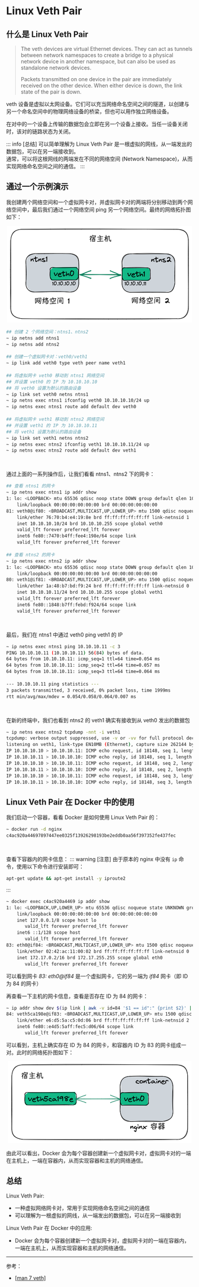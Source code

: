 # Linux Veth Pair

## 什么是 Linux Veth Pair
> The veth devices are virtual Ethernet devices.  They can act as tunnels between network namespaces to create a bridge to a physical network device in another namespace, but can also be used as standalone network devices.
>
> Packets transmitted on one device in the pair are immediately received on the other device.  When either device is down, the link state of the pair is down.

veth 设备是虚拟以太网设备。它们可以充当网络命名空间之间的隧道，以创建与另一个命名空间中的物理网络设备的桥梁，但也可以用作独立网络设备。

在对中的一个设备上传输的数据包会立即在另一个设备上接收。当任一设备关闭时，该对的链路状态为关闭。

::: info [总结]
可以简单理解为 Linux Veth Pair 是一根虚拟的网线，从一端发出的数据包，可以在另一端接收到。<br/>
通常，可以将这根网线的两端发在不同的网络空间 (Network Namespace)，从而实现网络命名空间之间的通信。
:::

## 通过一个示例演示

我创建两个网络空间和一个虚拟网卡对，并虚拟网卡对的两端将分别移动到两个网络空间中，最后我们通过一个网络空间 ping 另一个网络空间。最终的网络拓扑图如下：

<center>

![网络拓扑图](/excalidraw/docker/linux_veth_pair.excalidraw.png?raw=true)

</center>

```sh
## 创建 2 个网络空间：ntns1、ntns2
~ ip netns add ntns1
~ ip netns add ntns2

## 创建一个虚拟网卡对：veth0/veth1
~ ip link add veth0 type veth peer name veth1

## 将虚拟网卡 veth0 移动到 ntns1 网络空间
## 并设置 veth0 的 IP 为 10.10.10.10
## 将 veth0 设置为默认的路由设备
~ ip link set veth0 netns ntns1
~ ip netns exec ntns1 ifconfig veth0 10.10.10.10/24 up
~ ip netns exec ntns1 route add default dev veth0

## 将虚拟网卡 veth1 移动到 ntns2 网络空间
## 并设置 veth1 的 IP 为 10.10.10.11
## 将 veth1 设置为默认的路由设备
~ ip link set veth1 netns ntns2
~ ip netns exec ntns2 ifconfig veth1 10.10.10.11/24 up
~ ip netns exec ntns2 route add default dev veth1
```
<br/>

通过上面的一系列操作后，让我们看看 ntns1、ntns2 下的网卡：
```sh
## 查看 ntns1 的网卡
~ ip netns exec ntns1 ip addr show
1: lo: <LOOPBACK> mtu 65536 qdisc noop state DOWN group default qlen 1000
    link/loopback 00:00:00:00:00:00 brd 00:00:00:00:00:00
81: veth0@if80: <BROADCAST,MULTICAST,UP,LOWER_UP> mtu 1500 qdisc noqueue state UP group default qlen 1000
    link/ether 76:70:b4:e4:19:8e brd ff:ff:ff:ff:ff:ff link-netnsid 1
    inet 10.10.10.10/24 brd 10.10.10.255 scope global veth0
    valid_lft forever preferred_lft forever
    inet6 fe80::7470:b4ff:fee4:198e/64 scope link
    valid_lft forever preferred_lft forever

## 查看 ntns2 的网卡
~ ip netns exec ntns2 ip addr show
1: lo: <LOOPBACK> mtu 65536 qdisc noop state DOWN group default qlen 1000
    link/loopback 00:00:00:00:00:00 brd 00:00:00:00:00:00
80: veth1@if81: <BROADCAST,MULTICAST,UP,LOWER_UP> mtu 1500 qdisc noqueue state UP group default qlen 1000
    link/ether 1a:48:b7:bd:f9:24 brd ff:ff:ff:ff:ff:ff link-netnsid 0
    inet 10.10.10.11/24 brd 10.10.10.255 scope global veth1
    valid_lft forever preferred_lft forever
    inet6 fe80::1848:b7ff:febd:f924/64 scope link
    valid_lft forever preferred_lft forever
```
<br/>

最后，我们在 ntns1 中通过 veth0 ping veth1 的 IP
```sh
~ ip netns exec ntns1 ping 10.10.10.11 -c 3
PING 10.10.10.11 (10.10.10.11) 56(84) bytes of data.
64 bytes from 10.10.10.11: icmp_seq=1 ttl=64 time=0.054 ms
64 bytes from 10.10.10.11: icmp_seq=2 ttl=64 time=0.057 ms
64 bytes from 10.10.10.11: icmp_seq=3 ttl=64 time=0.064 ms

--- 10.10.10.11 ping statistics ---
3 packets transmitted, 3 received, 0% packet loss, time 1999ms
rtt min/avg/max/mdev = 0.054/0.058/0.064/0.007 ms
```
<br/>

在新的终端中，我们也看到 ntns2 的 veth1 确实有接收到从 veth0 发出的数据包
```sh
~ ip netns exec ntns2 tcpdump -nnt -i veth1
tcpdump: verbose output suppressed, use -v or -vv for full protocol decode
listening on veth1, link-type EN10MB (Ethernet), capture size 262144 bytes
IP 10.10.10.10 > 10.10.10.11: ICMP echo request, id 18148, seq 1, length 64
IP 10.10.10.11 > 10.10.10.10: ICMP echo reply, id 18148, seq 1, length 64
IP 10.10.10.10 > 10.10.10.11: ICMP echo request, id 18148, seq 2, length 64
IP 10.10.10.11 > 10.10.10.10: ICMP echo reply, id 18148, seq 2, length 64
IP 10.10.10.10 > 10.10.10.11: ICMP echo request, id 18148, seq 3, length 64
IP 10.10.10.11 > 10.10.10.10: ICMP echo reply, id 18148, seq 3, length 64
```

## Linux Veth Pair 在 Docker 中的使用
我们启动一个容器，看看 Docker 是如何使用 Linux Veth Pair 的：
```sh {2}
~ docker run -d nginx
c4ac920a44697897447ee0325f13926298193be2eddb0aa56f397352fe437fec
```
<br/>

查看下容器内的网卡信息：
::: warning [注意]
由于原本的 nginx 中没有 `ip` 命令，使用以下命令进行安装即可：
```sh
apt-get update && apt-get install -y iproute2
```
:::
```sh {8-11}
~ docker exec c4ac920a4469 ip addr show
1: lo: <LOOPBACK,UP,LOWER_UP> mtu 65536 qdisc noqueue state UNKNOWN group default qlen 1000
    link/loopback 00:00:00:00:00:00 brd 00:00:00:00:00:00
    inet 127.0.0.1/8 scope host lo
       valid_lft forever preferred_lft forever
    inet6 ::1/128 scope host
       valid_lft forever preferred_lft forever
83: eth0@if84: <BROADCAST,MULTICAST,UP,LOWER_UP> mtu 1500 qdisc noqueue state UP group default
    link/ether 02:42:ac:11:00:02 brd ff:ff:ff:ff:ff:ff link-netnsid 0
    inet 172.17.0.2/16 brd 172.17.255.255 scope global eth0
       valid_lft forever preferred_lft forever
```
可以看到网卡 *83: eth0@if84* 是一个虚拟网卡，它的另一端为 *if84* 网卡（即 ID 为 84 的网卡）
<br/>


再查看一下主机的网卡信息，查看是否存在 ID 为 84 的网卡：
```sh {2-5}
~ ip addr show dev $(ip link | awk -v id=84 '$1 == id":" {print $2}' | cut -d'@' -f1)
84: veth5ca198e@if83: <BROADCAST,MULTICAST,UP,LOWER_UP> mtu 1500 qdisc noqueue master docker0 state UP group default
    link/ether e6:d5:5a:c5:0d:06 brd ff:ff:ff:ff:ff:ff link-netnsid 2
    inet6 fe80::e4d5:5aff:fec5:d06/64 scope link
       valid_lft forever preferred_lft forever
```
可以看到，主机上确实存在 ID 为 84 的网卡，和容器内 ID 为 83 的网卡组成一对。此时的网络拓扑图如下：

<center>

![网络拓扑图](/excalidraw/docker/linux_veth_pair_in_docker.excalidraw.png)

</center>

由此可以看出，Docker 会为每个容器创建新一个虚拟网卡对，虚拟网卡对的一端在主机上，一端在容器内，从而实现容器和主机的网络通信。

## 总结

Linux Veth Pair: 
- 一种虚拟网络网卡对，常用于实现网络命名空间之间的通信
- 可以理解为一根虚拟的网线，从一端发出的数据包，可以在另一端接收到

Linux Veth Pair 在 Docker 中的应用:
- Docker 会为每个容器创建新一个虚拟网卡对，虚拟网卡对的一端在容器内，一端在主机上，从而实现容器和主机的网络通信。

---

参考：
- [[man 7 veth]](https://man7.org/linux/man-pages/man4/veth.4.html)